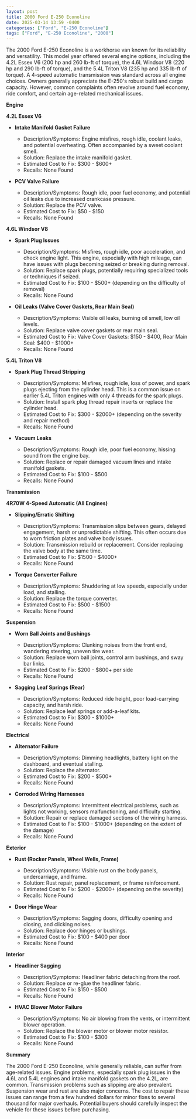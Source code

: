 ```yaml
---
layout: post
title: 2000 Ford E-250 Econoline
date: 2025-03-14 13:59 -0400
categories: ["Ford", "E-250 Econoline"]
tags: ["Ford", "E-250 Econoline", "2000"]
---
```

The 2000 Ford E-250 Econoline is a workhorse van known for its reliability and versatility. This model year offered several engine options, including the 4.2L Essex V6 (200 hp and 260 lb-ft of torque), the 4.6L Windsor V8 (220 hp and 290 lb-ft of torque), and the 5.4L Triton V8 (235 hp and 335 lb-ft of torque). A 4-speed automatic transmission was standard across all engine choices. Owners generally appreciate the E-250's robust build and cargo capacity. However, common complaints often revolve around fuel economy, ride comfort, and certain age-related mechanical issues.

**Engine**

**4.2L Essex V6**

*   **Intake Manifold Gasket Failure**
    *   Description/Symptoms: Engine misfires, rough idle, coolant leaks, and potential overheating. Often accompanied by a sweet coolant smell.
    *   Solution: Replace the intake manifold gasket.
    *   Estimated Cost to Fix: $300 - $600+
    *   Recalls: None Found

*   **PCV Valve Failure**
    *   Description/Symptoms: Rough idle, poor fuel economy, and potential oil leaks due to increased crankcase pressure.
    *   Solution: Replace the PCV valve.
    *   Estimated Cost to Fix: $50 - $150
    *   Recalls: None Found

**4.6L Windsor V8**

*   **Spark Plug Issues**
    *   Description/Symptoms: Misfires, rough idle, poor acceleration, and check engine light. This engine, especially with high mileage, can have issues with plugs becoming seized or breaking during removal.
    *   Solution: Replace spark plugs, potentially requiring specialized tools or techniques if seized.
    *   Estimated Cost to Fix: $100 - $500+ (depending on the difficulty of removal)
    *   Recalls: None Found

*   **Oil Leaks (Valve Cover Gaskets, Rear Main Seal)**
    *   Description/Symptoms: Visible oil leaks, burning oil smell, low oil levels.
    *   Solution: Replace valve cover gaskets or rear main seal.
    *   Estimated Cost to Fix: Valve Cover Gaskets: $150 - $400, Rear Main Seal: $400 - $1000+
    *   Recalls: None Found

**5.4L Triton V8**

*   **Spark Plug Thread Stripping**
    *   Description/Symptoms: Misfires, rough idle, loss of power, and spark plugs ejecting from the cylinder head. This is a common issue on earlier 5.4L Triton engines with only 4 threads for the spark plugs.
    *   Solution: Install spark plug thread repair inserts or replace the cylinder head.
    *   Estimated Cost to Fix: $300 - $2000+ (depending on the severity and repair method)
    *   Recalls: None Found

*   **Vacuum Leaks**
    *   Description/Symptoms: Rough idle, poor fuel economy, hissing sound from the engine bay.
    *   Solution: Replace or repair damaged vacuum lines and intake manifold gaskets.
    *   Estimated Cost to Fix: $100 - $500
    *   Recalls: None Found

**Transmission**

**4R70W 4-Speed Automatic (All Engines)**

*   **Slipping/Erratic Shifting**
    *   Description/Symptoms: Transmission slips between gears, delayed engagement, harsh or unpredictable shifting. This often occurs due to worn friction plates and valve body issues.
    *   Solution: Transmission rebuild or replacement. Consider replacing the valve body at the same time.
    *   Estimated Cost to Fix: $1500 - $4000+
    *   Recalls: None Found

*   **Torque Converter Failure**
    *   Description/Symptoms: Shuddering at low speeds, especially under load, and stalling.
    *   Solution: Replace the torque converter.
    *   Estimated Cost to Fix: $500 - $1500
    *   Recalls: None Found

**Suspension**

*   **Worn Ball Joints and Bushings**
    *   Description/Symptoms: Clunking noises from the front end, wandering steering, uneven tire wear.
    *   Solution: Replace worn ball joints, control arm bushings, and sway bar links.
    *   Estimated Cost to Fix: $200 - $800+ per side
    *   Recalls: None Found

*   **Sagging Leaf Springs (Rear)**
    *   Description/Symptoms: Reduced ride height, poor load-carrying capacity, and harsh ride.
    *   Solution: Replace leaf springs or add-a-leaf kits.
    *   Estimated Cost to Fix: $300 - $1000+
    *   Recalls: None Found

**Electrical**

*   **Alternator Failure**
    *   Description/Symptoms: Dimming headlights, battery light on the dashboard, and eventual stalling.
    *   Solution: Replace the alternator.
    *   Estimated Cost to Fix: $200 - $500+
    *   Recalls: None Found

*   **Corroded Wiring Harnesses**
    *   Description/Symptoms: Intermittent electrical problems, such as lights not working, sensors malfunctioning, and difficulty starting.
    *   Solution: Repair or replace damaged sections of the wiring harness.
    *   Estimated Cost to Fix: $100 - $1000+ (depending on the extent of the damage)
    *   Recalls: None Found

**Exterior**

*   **Rust (Rocker Panels, Wheel Wells, Frame)**
    *   Description/Symptoms: Visible rust on the body panels, undercarriage, and frame.
    *   Solution: Rust repair, panel replacement, or frame reinforcement.
    *   Estimated Cost to Fix: $200 - $2000+ (depending on the severity)
    *   Recalls: None Found

*   **Door Hinge Wear**
    *   Description/Symptoms: Sagging doors, difficulty opening and closing, and clicking noises.
    *   Solution: Replace door hinges or bushings.
    *   Estimated Cost to Fix: $100 - $400 per door
    *   Recalls: None Found

**Interior**

*   **Headliner Sagging**
    *   Description/Symptoms: Headliner fabric detaching from the roof.
    *   Solution: Replace or re-glue the headliner fabric.
    *   Estimated Cost to Fix: $150 - $500
    *   Recalls: None Found

*   **HVAC Blower Motor Failure**
    *   Description/Symptoms: No air blowing from the vents, or intermittent blower operation.
    *   Solution: Replace the blower motor or blower motor resistor.
    *   Estimated Cost to Fix: $100 - $300
    *   Recalls: None Found

**Summary**

The 2000 Ford E-250 Econoline, while generally reliable, can suffer from age-related issues. Engine problems, especially spark plug issues in the 4.6L and 5.4L engines and intake manifold gaskets on the 4.2L, are common. Transmission problems such as slipping are also prevalent. Suspension wear and rust are also major concerns. The cost to repair these issues can range from a few hundred dollars for minor fixes to several thousand for major overhauls. Potential buyers should carefully inspect the vehicle for these issues before purchasing.

